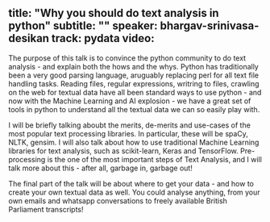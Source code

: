 title: "Why you should do text analysis in python"
subtitle: ""
speaker: bhargav-srinivasa-desikan
track: pydata
video:
---
The purpose of this talk is to convince the python community to do text analysis - and explain both the hows and the whys. Python has traditionally been a very good parsing language, aruguably replacing perl for all text file handling tasks. Reading files, regular expressions, writring to files, crawling on the web for textual data have all been standard ways to use python - and now with the Machine Learning and AI explosion - we have a great set of tools in python to understand all the textual data we can so easily play with.

I will be briefly talking aboubt the merits, de-merits and use-cases of the most popular text processing libraries. In particular, these will be spaCy, NLTK, gensim. I will also talk about how to use traditional Machine Learning libraries for text analysis, such as scikit-learn, Keras and TensorFlow. Pre-processing is the one of the most important steps of Text Analysis, and I will talk more about this - after all, garbage in, garbage out!

The final part of the talk will be about where to get your data - and how to create your own textual data as well. You could analyse anything, from your own emails and whatsapp conversations to freely available British Parliament transcripts!